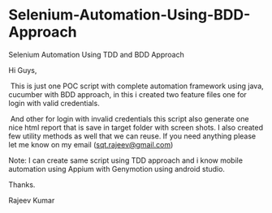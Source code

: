 # Selenium-Automation-Using-BDD-Approach
Selenium Automation Using TDD and BDD Approach


Hi Guys,

 This is just one POC script with complete
automation framework using java, cucumber with BDD approach, in this i created
two feature files one for login with valid credentials.

 And other for login with invalid credentials
this script also generate one nice html report that is save in target folder
with screen shots. I also created few utility methods as well that we can reuse.
If you need anything please let me know on my email (sqt.rajeev@gmail.com)

Note: I can
create same script using TDD approach and i know mobile automation using Appium
with Genymotion using android studio.

Thanks.

Rajeev
Kumar


 


